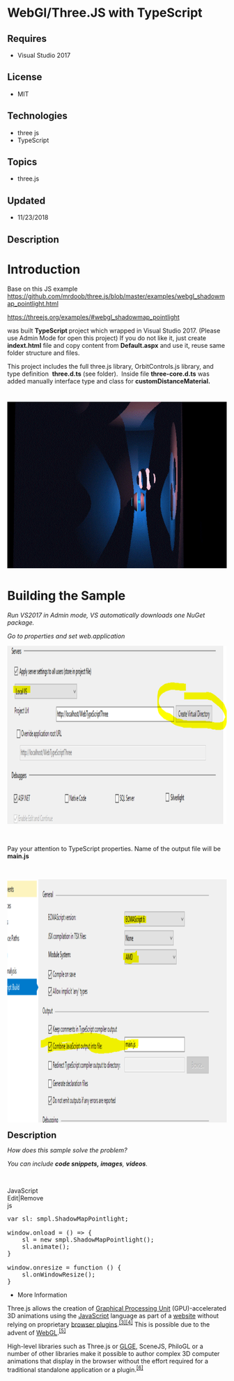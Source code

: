 # WebGl/Three.JS with TypeScript
## Requires
- Visual Studio 2017
## License
- MIT
## Technologies
- three js
- TypeScript
## Topics
- three.js
## Updated
- 11/23/2018
## Description

<h1>Introduction</h1>
<p>Base on this JS example <a href="https://github.com/mrdoob/three.js/blob/master/examples/webgl_shadowmap_pointlight.html">
https://github.com/mrdoob/three.js/blob/master/examples/webgl_shadowmap_pointlight.html</a></p>
<p><a href="https://threejs.org/examples/#webgl_shadowmap_pointlight">https://threejs.org/examples/#webgl_shadowmap_pointlight</a></p>
<p>was built <strong>TypeScript </strong>project which wrapped in Visual Studio 2017. (Please use Admin Mode for open this project) If you do not like it, just create
<strong>indext.html</strong> file and copy content from <strong>Default.aspx</strong> and use it, reuse same folder structure and files.</p>
<p>This project includes the full three.js library, OrbitControls.js library, and type definition &nbsp;<strong>three.d.ts</strong> (see folder).&nbsp; Inside file
<strong>three-core.d.ts</strong> was added manually interface type and class for <strong>
customDistanceMaterial.</strong></p>
<h1><img id="217955" src="217955-ezgif.com-resize.gif" alt="" width="612" height="382"></h1>
<h1><span>Building the Sample</span></h1>
<p><em>Run VS2017 in Admin mode, VS automatically&nbsp;downloads one NuGet package.</em></p>
<p><em>Go to properties and set web.application</em></p>
<p><img id="217953" src="217953-three.png" alt="" width="1269" height="409"></p>
<p><em>&nbsp;</em></p>
<p>Pay your attention to TypeScript properties. Name of the output file will be <strong>
main.js&nbsp;</strong></p>
<p>&nbsp;</p>
<p><img id="217954" src="217954-threeamd.png" alt="" width="1248" height="558"></p>
<p><span style="font-size:20px; font-weight:bold">Description</span></p>
<p><em>How does this sample solve the problem?</em></p>
<p><em>You can include <em><strong>code snippets,&nbsp;</strong></em><strong>images</strong>,
<strong>videos</strong>. &nbsp;&nbsp;</em></p>
<p>&nbsp;</p>
<div class="scriptcode">
<div class="pluginEditHolder" pluginCommand="mceScriptCode">
<div class="title"><span>JavaScript</span></div>
<div class="pluginLinkHolder"><span class="pluginEditHolderLink">Edit</span>|<span class="pluginRemoveHolderLink">Remove</span></div>
<span class="hidden">js</span>

<div class="preview">
<pre class="js"><span class="js__statement">var</span>&nbsp;sl:&nbsp;smpl.ShadowMapPointlight;&nbsp;
&nbsp;
window.onload&nbsp;=&nbsp;()&nbsp;=&gt;&nbsp;<span class="js__brace">{</span>&nbsp;
&nbsp;&nbsp;&nbsp;&nbsp;sl&nbsp;=&nbsp;<span class="js__operator">new</span>&nbsp;smpl.ShadowMapPointlight();&nbsp;
&nbsp;&nbsp;&nbsp;&nbsp;sl.animate();&nbsp;
<span class="js__brace">}</span>&nbsp;
&nbsp;
window.onresize&nbsp;=&nbsp;<span class="js__operator">function</span>&nbsp;()&nbsp;<span class="js__brace">{</span>&nbsp;
&nbsp;&nbsp;&nbsp;&nbsp;sl.onWindowResize();&nbsp;
<span class="js__brace">}</span></pre>
</div>
</div>
</div>
<ul>
<li>More Information </li></ul>
<p>Three.js allows the creation of <a class="mw-redirect" title="Graphical Processing Unit" href="https://en.wikipedia.org/wiki/Graphical_Processing_Unit">
Graphical Processing Unit</a> (GPU)-accelerated 3D animations using the <a title="JavaScript" href="https://en.wikipedia.org/wiki/JavaScript">
JavaScript</a> language as part of a <a title="Website" href="https://en.wikipedia.org/wiki/Website">
website</a> without relying on proprietary <a class="mw-redirect" title="Browser plugin" href="https://en.wikipedia.org/wiki/Browser_plugin">
browser plugins</a>.<sup id="cite_ref-3" class="reference"><a href="https://en.wikipedia.org/wiki/Three.js#cite_note-3">[3]</a></sup><sup id="cite_ref-4" class="reference"><a href="https://en.wikipedia.org/wiki/Three.js#cite_note-4">[4]</a></sup> This
 is possible due to the advent of <a title="WebGL" href="https://en.wikipedia.org/wiki/WebGL">
WebGL</a>.<sup id="cite_ref-5" class="reference"><a href="https://en.wikipedia.org/wiki/Three.js#cite_note-5">[5]</a></sup></p>
<p>High-level libraries such as Three.js or <a title="GLGE (programming library)" href="https://en.wikipedia.org/wiki/GLGE_(programming_library)">
GLGE</a>, SceneJS, PhiloGL or a number of other libraries make it possible to author complex 3D computer animations that display in the browser without the effort required for a traditional standalone application or a plugin.<sup id="cite_ref-6" class="reference"><a href="https://en.wikipedia.org/wiki/Three.js#cite_note-6">[6]</a></sup></p>
